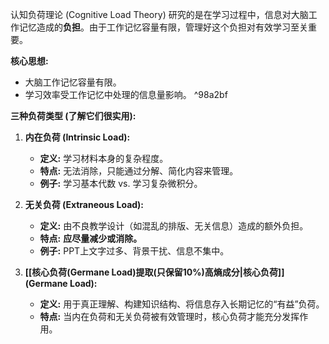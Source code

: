 
认知负荷理论 (Cognitive Load Theory) 研究的是在学习过程中，信息对大脑工作记忆造成的**负担**。由于工作记忆容量有限，管理好这个负担对有效学习至关重要。

**核心思想:**

*   大脑工作记忆容量有限。
*   学习效率受工作记忆中处理的信息量影响。 ^98a2bf

**三种负荷类型 (了解它们很实用):**

1.  **内在负荷 (Intrinsic Load):**
    *   **定义:** 学习材料本身的复杂程度。
    *   **特点:** 无法消除，只能通过分解、简化内容来管理。
    *   **例子:** 学习基本代数 vs. 学习复杂微积分。

2.  **无关负荷 (Extraneous Load):**
    *   **定义:** 由不良教学设计（如混乱的排版、无关信息）造成的额外负担。
    *   **特点:** **应尽量减少或消除。**
    *   **例子:** PPT上文字过多、背景干扰、信息不集中。

3.  **[[核心负荷(Germane Load)提取(只保留10%)高熵成分|核心负荷]] (Germane Load):**
    *   **定义:** 用于真正理解、构建知识结构、将信息存入长期记忆的“有益”负荷。
    *   **特点:** 当内在负荷和无关负荷被有效管理时，核心负荷才能充分发挥作用。
